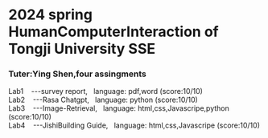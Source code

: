 <h1>2024 spring HumanComputerInteraction of Tongji University SSE</h1>
<h3>Tuter:Ying Shen,four assingments</h3>
  Lab1  &nbsp&nbsp&nbsp---survey report, &nbsp&nbsplanguage: pdf,word  (score:10/10)<br>
  Lab2  &nbsp&nbsp&nbsp---Rasa Chatgpt, &nbsp&nbsplanguage: python  (score:10/10)<br>
  Lab3  &nbsp&nbsp&nbsp---Image-Retrieval, &nbsp&nbsplanguage: html,css,Javascripe,python  (score:10/10)<br>
  Lab4  &nbsp&nbsp&nbsp---JishiBuilding Guide, &nbsp&nbsplanguage: html,css,Javascripe  (score:10/10)<br>
